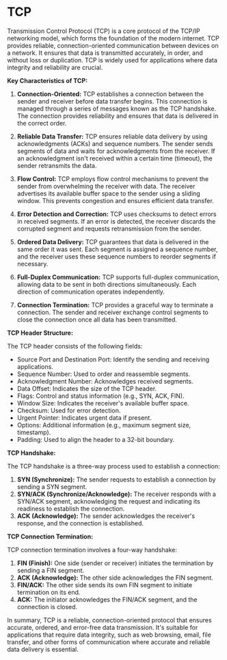 # TCP

Transmission Control Protocol (TCP) is a core protocol of the TCP/IP networking model, which forms the foundation of the modern internet. TCP provides reliable, connection-oriented communication between devices on a network. It ensures that data is transmitted accurately, in order, and without loss or duplication. TCP is widely used for applications where data integrity and reliability are crucial.

**Key Characteristics of TCP:**

1. **Connection-Oriented:** TCP establishes a connection between the sender and receiver before data transfer begins. This connection is managed through a series of messages known as the TCP handshake. The connection provides reliability and ensures that data is delivered in the correct order.

2. **Reliable Data Transfer:** TCP ensures reliable data delivery by using acknowledgments (ACKs) and sequence numbers. The sender sends segments of data and waits for acknowledgments from the receiver. If an acknowledgment isn't received within a certain time (timeout), the sender retransmits the data.

3. **Flow Control:** TCP employs flow control mechanisms to prevent the sender from overwhelming the receiver with data. The receiver advertises its available buffer space to the sender using a sliding window. This prevents congestion and ensures efficient data transfer.

4. **Error Detection and Correction:** TCP uses checksums to detect errors in received segments. If an error is detected, the receiver discards the corrupted segment and requests retransmission from the sender.

5. **Ordered Data Delivery:** TCP guarantees that data is delivered in the same order it was sent. Each segment is assigned a sequence number, and the receiver uses these sequence numbers to reorder segments if necessary.

6. **Full-Duplex Communication:** TCP supports full-duplex communication, allowing data to be sent in both directions simultaneously. Each direction of communication operates independently.

7. **Connection Termination:** TCP provides a graceful way to terminate a connection. The sender and receiver exchange control segments to close the connection once all data has been transmitted.

**TCP Header Structure:**

The TCP header consists of the following fields:

- Source Port and Destination Port: Identify the sending and receiving applications.
- Sequence Number: Used to order and reassemble segments.
- Acknowledgment Number: Acknowledges received segments.
- Data Offset: Indicates the size of the TCP header.
- Flags: Control and status information (e.g., SYN, ACK, FIN).
- Window Size: Indicates the receiver's available buffer space.
- Checksum: Used for error detection.
- Urgent Pointer: Indicates urgent data if present.
- Options: Additional information (e.g., maximum segment size, timestamp).
- Padding: Used to align the header to a 32-bit boundary.

**TCP Handshake:**

The TCP handshake is a three-way process used to establish a connection:
1. **SYN (Synchronize):** The sender requests to establish a connection by sending a SYN segment.
2. **SYN/ACK (Synchronize/Acknowledge):** The receiver responds with a SYN/ACK segment, acknowledging the request and indicating its readiness to establish the connection.
3. **ACK (Acknowledge):** The sender acknowledges the receiver's response, and the connection is established.

**TCP Connection Termination:**

TCP connection termination involves a four-way handshake:
1. **FIN (Finish):** One side (sender or receiver) initiates the termination by sending a FIN segment.
2. **ACK (Acknowledge):** The other side acknowledges the FIN segment.
3. **FIN/ACK:** The other side sends its own FIN segment to initiate termination on its end.
4. **ACK:** The initiator acknowledges the FIN/ACK segment, and the connection is closed.

In summary, TCP is a reliable, connection-oriented protocol that ensures accurate, ordered, and error-free data transmission. It's suitable for applications that require data integrity, such as web browsing, email, file transfer, and other forms of communication where accurate and reliable data delivery is essential.